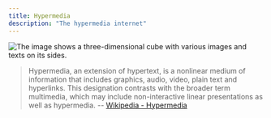 ```yaml
---
title: Hypermedia
description: "The hypermedia internet"
---
```


![The image shows a three-dimensional cube with various images and texts on its sides.](/static/imgs/PronovostAndré.jpg)

> Hypermedia, an extension of hypertext, is a nonlinear medium of information that includes graphics, audio, video, plain text and hyperlinks. This designation contrasts with the broader term multimedia, which may include non-interactive linear presentations as well as hypermedia.
> -- [Wikipedia - Hypermedia](https://en.wikipedia.org/wiki/Hypermedia)

